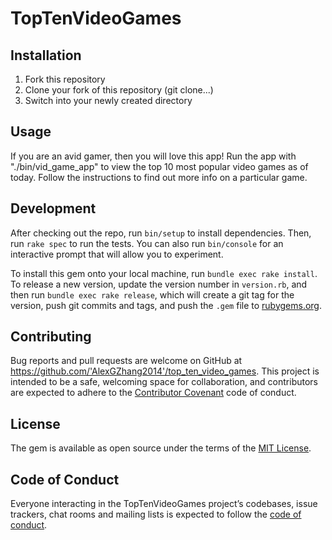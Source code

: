 # TopTenVideoGames

## Installation

1. Fork this repository
2. Clone your fork of this repository (git clone...)
3. Switch into your newly created directory

## Usage

If you are an avid gamer, then you will love this app! Run the app with "./bin/vid_game_app" to view the top 10 most popular video games as of today. Follow the instructions to find out more info on a particular game.

## Development

After checking out the repo, run `bin/setup` to install dependencies. Then, run `rake spec` to run the tests. You can also run `bin/console` for an interactive prompt that will allow you to experiment.

To install this gem onto your local machine, run `bundle exec rake install`. To release a new version, update the version number in `version.rb`, and then run `bundle exec rake release`, which will create a git tag for the version, push git commits and tags, and push the `.gem` file to [rubygems.org](https://rubygems.org).

## Contributing

Bug reports and pull requests are welcome on GitHub at https://github.com/'AlexGZhang2014'/top_ten_video_games. This project is intended to be a safe, welcoming space for collaboration, and contributors are expected to adhere to the [Contributor Covenant](http://contributor-covenant.org) code of conduct.

## License

The gem is available as open source under the terms of the [MIT License](https://opensource.org/licenses/MIT).

## Code of Conduct

Everyone interacting in the TopTenVideoGames project’s codebases, issue trackers, chat rooms and mailing lists is expected to follow the [code of conduct](https://github.com/'AlexGZhang2014'/top_ten_video_games/blob/master/CODE_OF_CONDUCT.md).
